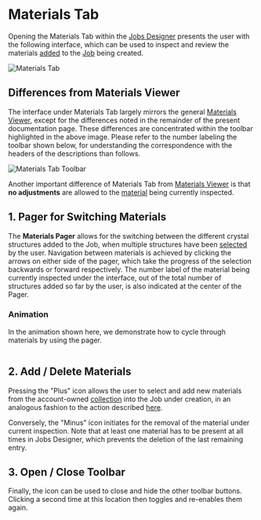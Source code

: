 # Materials Tab

Opening the Materials Tab within the [Jobs Designer](overview.md) presents the user with the following interface, which can be used to inspect and review the materials [added](actions-header-menu/select-materials.md) to the [Job](../jobs/overview.md) being created.

![Materials Tab](../images/materials-tab.png "Materials Tab")

## Differences from Materials Viewer

The interface under Materials Tab largely mirrors the general [Materials Viewer](../materials/ui/viewer.md), except for the differences noted in the remainder of the present documentation page. These differences are concentrated within the toolbar highlighted in the above image. Please refer to the number labeling the toolbar shown below, for understanding the correspondence with the headers of the descriptions than follows. 

![Materials Tab Toolbar](../images/materials-tab-toolbar.png "Materials Tab Toolbar")

Another important difference of Materials Tab from [Materials Viewer](../materials/ui/viewer.md) is that **no adjustments** are allowed to the [material](../materials/overview.md) being currently inspected.

## 1. Pager for Switching Materials

The **Materials Pager** allows for the switching between the different crystal structures added to the Job, when multiple structures have been [selected](actions-header-menu/select-materials.md) by the user. Navigation between materials is achieved by clicking the arrows <i class="zmdi zmdi-chevron-left zmdi-hc-border"></i> <i class="zmdi zmdi-chevron-right zmdi-hc-border"></i> on either side of the pager, which take the progress of the selection backwards or forward respectively. The number label of the material being currently inspected under the interface, out of the total number of structures added so far by the user, is also indicated at the center of the Pager. 

### Animation

In the animation shown here, we demonstrate how to cycle through materials by using the pager.

<img data-gifffer="/images/materials-pager.gif">

## 2. Add / Delete Materials

Pressing the "Plus" icon <i class="zmdi zmdi-plus zmdi-hc-border"></i> allows the user to select and add new materials from the account-owned [collection](../accounts/collections.md) into the Job under creation, in an analogous fashion to the action described [here](actions-header-menu/select-materials.md).

Conversely, the "Minus" icon <i class="zmdi zmdi-minus zmdi-hc-border"></i> initiates for the removal of the material under current inspection. Note that at least one material has to be present at all times in Jobs Designer, which prevents the deletion of the last remaining entry. 

## 3. Open / Close Toolbar

Finally, the <i class="zmdi zmdi-close zmdi-hc-border"></i> icon can be used to close and hide the other toolbar buttons. Clicking a second time at this location then toggles and re-enables them again.
